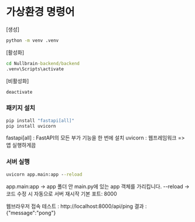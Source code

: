 # 가상환경 명령어

[생성]
```cmd
python -m venv .venv
```

[활성화]
```cmd
cd Nullbrain-backend/backend
.venv\Scripts\activate
```

[비활성화]
```cmd
deactivate
```

### 패키지 설치
```cmd
pip install "fastapi[all]"
pip install uvicorn
```
fastapi[all] : FastAPI의 모든 부가 기능을 한 번에 설치
uvicorn : 웹프레임워크 => 앱 실행하게끔


### 서버 실행
```cmd
uvicorn app.main:app --reload
```

app.main:app → app 폴더 안 main.py에 있는 app 객체를 가리킵니다.
--reload → 코드 수정 시 자동으로 서버 재시작
기본 포트: 8000


웹브라우저 접속 테스트 : http://localhost:8000/api/ping
결과 : {"message":"pong"}

